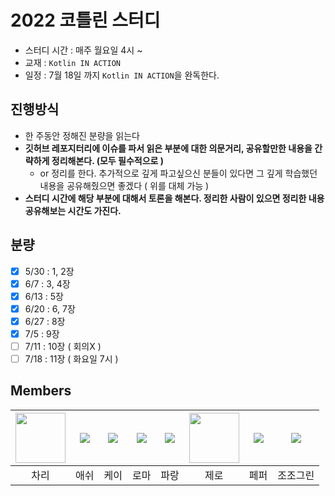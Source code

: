 # 2022 코틀린 스터디

- 스터디 시간 : 매주 월요일 4시 ~
- 교재 : `Kotlin IN ACTION`
- 일정 : 7월 18일 까지 `Kotlin IN ACTION`을 완독한다.

## 진행방식

- 한 주동안 정해진 분량을 읽는다
- **깃허브 레포지터리에 이슈를 파서 읽은 부분에 대한 의문거리, 공유할만한 내용을 간략하게 정리해본다. (모두 필수적으로 )**
    - or 정리를 한다. 추가적으로 깊게 파고싶으신 분들이 있다면 그 깊게 학습했던 내용을 공유해줬으면 좋겠다 ( 위를 대체 가능 )
- **스터디 시간에 해당 부분에 대해서 토론을 해본다. 정리한 사람이 있으면 정리한 내용 공유해보는 시간도 가진다.**

## 분량

- [x] 5/30 : 1, 2장
- [x] 6/7 : 3, 4장
- [x] 6/13 : 5장
- [x] 6/20 : 6, 7장
- [x] 6/27 : 8장
- [x] 7/5 : 9장
- [ ] 7/11 : 10장 ( 회의X )
- [ ] 7/18 : 11장 ( 화요일 7시 ) 

## Members

| [<img height="80" src="https://github.com/cjlee38.png?size=80" width="80"/>](https://github.com/cjlee38) | [![](https://github.com/dongho108.png?size=80)](https://github.com/dongho108) | [![](https://github.com/kth990303.png?size=80)](https://github.com/kth990303) |[![](https://github.com/kbsat.png?size=80)](https://github.com/kbsat)  | [![](https://github.com/summerlunaa.png?size=80)](https://github.com/summerlunaa) | [<img src="https://github.com/asebn1.png" width="80">](https://github.com/asebn1) |[![](https://github.com/SuyeonChoi.png?size=80)](https://github.com/SuyeonChoi) | [![](https://github.com/jojogreen91.png?size=80)](https://github.com/jojogreen91) |  
|:-------------------------------------------------------------------------:|:-------------------------------------------------------------------------------:|:-------------------------------------------------------------------------------------:|:---------------------------------------------------------------------:|:---------------------------------------------------------------------------:|:---------------------------------------------------------------------------------:|:---:|:---:|
|                                    차리                                     |                                       애쉬                                        |                                          케이                                           |                                  로마                                   |                                     파랑                                      |                                        제로                                         | 페퍼 | 조조그린 |


